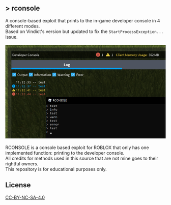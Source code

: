## > rconsole
A console-based exploit that prints to the in-game developer console in 4 different modes.<br />
Based on Vindict's version but updated to fix the `StartProcessException...` issue.<br />
<br />
![rconsole](rconsole.png)<br />
<br />
RCONSOLE is a console based exploit for ROBLOX that only has one implemented function: printing to the developer console. <br />
All credits for methods used in this source that are not mine goes to their rightful owners. <br />
This repository is for educational purposes only. <br />

## License
[CC-BY-NC-SA-4.0](https://raw.githubusercontent.com/tobynetizen/rbx-rconsole/refs/heads/master/LICENSE)
